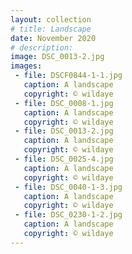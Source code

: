 ```yaml
---
layout: collection
# title: Landscape
date: November 2020
# description: 
image: DSC_0013-2.jpg
images:
 - file: DSCF0844-1-1.jpg
   caption: A landscape
   copyright: © wildaye
 - file: DSC_0008-1.jpg
   caption: A landscape
   copyright: © wildaye
 - file: DSC_0013-2.jpg
   caption: A landscape
   copyright: © wildaye
 - file: DSC_0025-4.jpg
   caption: A landscape
   copyright: © wildaye
 - file: DSC_0040-1-3.jpg
   caption: A landscape
   copyright: © wildaye
 - file: DSC_0230-1-2.jpg
   caption: A landscape
   copyright: © wildaye
---
```

